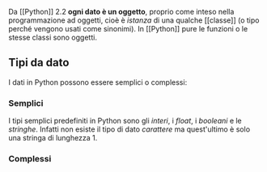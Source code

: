 Da [[Python]] 2.2 __ogni dato è un oggetto__, proprio come inteso nella programmazione ad oggetti, cioè è _istanza_ di una qualche [[classe]] (o tipo perché vengono usati come sinonimi).
In [[Python]] pure le funzioni o le stesse classi sono oggetti.

## Tipi da dato
I dati in Python possono essere semplici o complessi:

### Semplici
I tipi semplici predefiniti in Python sono gli _interi_, i _float_, i _booleani_ e le _stringhe_.
Infatti non esiste il tipo di dato _carattere_ ma quest'ultimo è solo una stringa di lunghezza 1.

### Complessi
